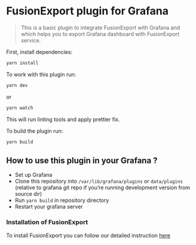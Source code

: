 # FusionExport plugin for Grafana

> This is a basic plugin to integrate FusionExport with Grafana and which helps you to export Grafana dashboard with FusionExport service.

First, install dependencies:

```BASH
yarn install
```

To work with this plugin run:

```BASH
yarn dev
```

or

```BASH
yarn watch
```

This will run linting tools and apply prettier fix.

To build the plugin run:

```BASH
yarn build
```

## How to use this plugin in your Grafana ?
- Set up Grafana
- Clone this repository into `/var/lib/grafana/plugins` or `data/plugins` (relative to grafana git repo if you’re running development version from source dir)
- Run `yarn build` in repository directory
- Restart your grafana server


### Installation of FusionExport

To install FusionExport you can follow our detailed instruction [here](https://www.fusioncharts.com/dev/exporting-charts/using-fusionexport/installation/install-fusionexport-server)
